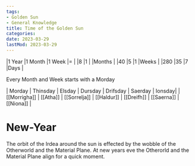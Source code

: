 ```yaml
---
tags:
- Golden Sun
- General Knowledge
title: Time of the Golden Sun
categories:
date: 2023-03-29
lastMod: 2023-03-29
---
```

|1 Year |1 Month |1 Week |= |
|8 |1 | |Months |
|40 |5 |1 |Weeks |
|280 |35 |7 |Days |

Every Month and Week starts with a Morday

| Morday | Thinsday | Elsday | Dursday | Drifsday | Saerday | Ionsday|
| [[Morrigha]] | [[Atha]] | [[Sorrelja]]  | [[Haldur]] | [[Dreifh]] | [[Saerna]] | [[Niona]] |

# New-Year
The orbit of the Irdea around the sun is effected by the wobble of the Otherworld and the Material Plane. At new years eve the Otherorld and the Material Plane align for a quick moment.
